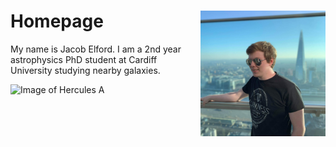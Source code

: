 # Homepage <img src="./assets/Profile.jpg" align="right" alt="Profile Image" width="200"/>

My name is Jacob Elford. I am a 2nd year astrophysics PhD student at Cardiff University studying nearby galaxies.

<img src="./assets/HerculesA~orig.jpg" alt="Image of Hercules A" widht="500"/>
